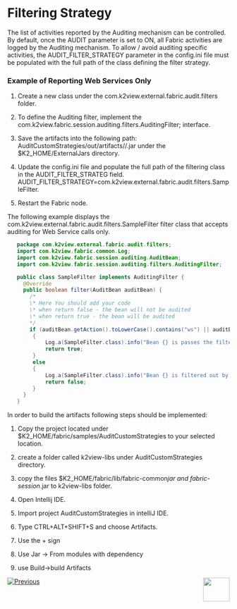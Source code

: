 # Filtering Strategy

The list of activities reported by the Auditing mechanism can be controlled. By default, once the AUDIT parameter is set to ON, all Fabric activities are logged by the Auditing mechanism. To allow / avoid auditing specific activities, the AUDIT_FILTER_STRATEGY parameter in the config.ini file must be populated with the full path of the class defining the filter strategy. 

 

### Example of Reporting Web Services Only

1. Create a new class under the com.k2view.external.fabric.audit.filters folder. 

2. To define the Auditing filter, implement the com.k2view.fabric.session.auditing.filters.AuditingFilter; interface. 

3. Save the artifacts into the following path: AuditCustomStrategies/out/artifacts/<module>/<module>.jar under the $K2_HOME/ExternalJars directory.

5. Update the config.ini file and populate the full path of the filtering class in the AUDIT_FILTER_STRATEG field. 
    AUDIT_FILTER_STRATEGY=com.k2view.external.fabric.audit.filters.SampleFilter.

6. Restart the Fabric node.

The following example displays the com.k2view.external.fabric.audit.filters.SampleFilter filter class that accepts auditing for Web Service calls only.

~~~java
   package com.k2view.external.fabric.audit.filters;
   import com.k2view.fabric.common.Log;
   import com.k2view.fabric.session.auditing.AuditBean;
   import com.k2view.fabric.session.auditing.filters.AuditingFilter;

   public class SampleFilter implements AuditingFilter {
     @Override
     public boolean filter(AuditBean auditBean) {
       /*
       \* Here You should add your code
       \* when return false - the bean will not be audited
       \* when return true - the bean will be audited
       */
       if (auditBean.getAction().toLowerCase().contains("ws") || auditBean.getProtocol().toLowerCase().contains("http"))
        {
            Log.a(SampleFilter.class).info("Bean {} is passes the filter layer", auditBean.toString());
            return true;
        }
        else
        {
            Log.a(SampleFilter.class).info("Bean {} is filtered out by the filter layer", auditBean.toString());
            return false;
        }
     }
   }
~~~

In order to build the artifacts following steps should be implemented:

1) Copy the project located under $K2_HOME/fabric/samples/AuditCustomStrategies to your selected location.

2) create a folder called k2view-libs under AuditCustomStrategies directory.

3) copy the files $K2_HOME/fabric/lib/fabric-common*jar and fabric-session*.jar to k2view-libs folder. 

4) Open Intellij IDE.

5) Import project AuditCustomStrategies in intelliJ IDE.

6) Type CTRL+ALT+SHIFT+S and choose Artifacts.

7) Use the + sign

8) Use Jar -> From modules with dependency

9) use Build->build Artifacts

[![Previous](/articles/images/Previous.png)](01_auditing_overview.md)[<img align="right" width="60" height="54" src="/articles/images/Next.png">](03_persistence_strategy.md) 
